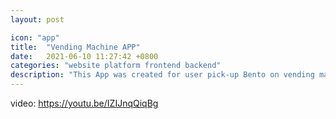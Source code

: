 ```yaml
---
layout: post

icon: "app"
title:  "Vending Machine APP"
date:   2021-06-10 11:27:42 +0800
categories: "website platform frontend backend"
description: "This App was created for user pick-up Bento on vending machine"
---
```

video: https://youtu.be/IZIJnqQiqBg